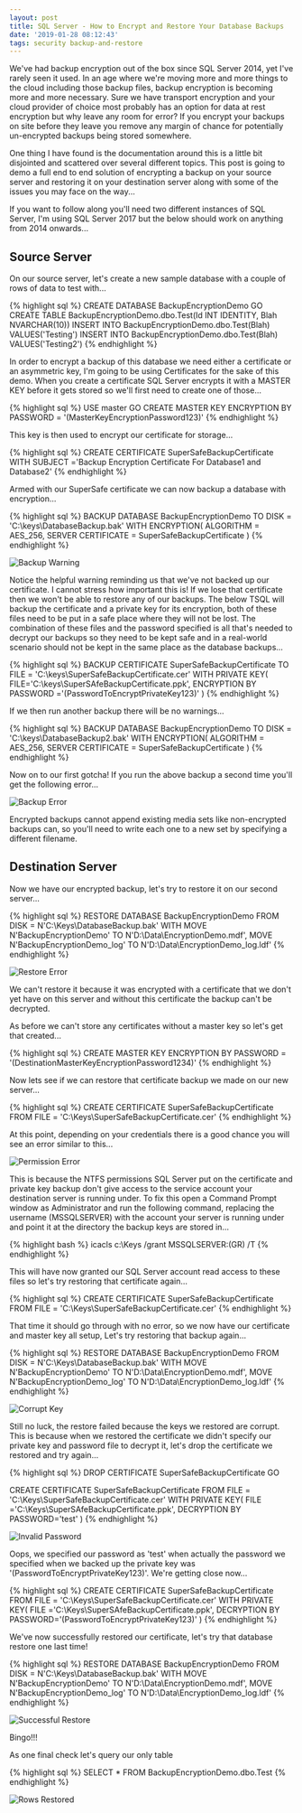 ```yaml
---
layout: post
title: SQL Server - How to Encrypt and Restore Your Database Backups
date: '2019-01-28 08:12:43'
tags: security backup-and-restore
---
```

We've had backup encryption out of the box since SQL Server 2014, yet I've rarely seen it used. In an age where we're moving more and more things to the cloud including those backup files, backup encryption is becoming more and more necessary. Sure we have transport encryption and your cloud provider of choice most probably has an option for data at rest encryption but why leave any room for error? If you encrypt your backups on site before they leave you remove any margin of chance for potentially un-encrypted backups being stored somewhere.

One thing I have found is the documentation around this is a little bit disjointed and scattered over several different topics. This post is going to demo a full end to end solution of encrypting a backup on your source server and restoring it on your destination server along with some of the issues you may face on the way...

If you want to follow along you'll need two different instances of SQL Server, I'm using SQL Server 2017 but the below should work on anything from 2014 onwards...

## Source Server ##

On our source server, let's create a new sample database with a couple of rows of data to test with...

{% highlight sql %}
CREATE DATABASE BackupEncryptionDemo
GO
CREATE TABLE BackupEncryptionDemo.dbo.Test(Id INT IDENTITY, Blah NVARCHAR(10))
INSERT INTO BackupEncryptionDemo.dbo.Test(Blah) VALUES('Testing')
INSERT INTO BackupEncryptionDemo.dbo.Test(Blah) VALUES('Testing2')
{% endhighlight %}

In order to encrypt a backup of this database we need either a certificate or an asymmetric key, I'm going to be using Certificates for the sake of this demo. When you create a certificate SQL Server encrypts it with a MASTER KEY before it gets stored so we'll first need to create one of those...

{% highlight sql %}
USE master
GO
CREATE MASTER KEY ENCRYPTION BY PASSWORD = '(MasterKeyEncryptionPassword123)'
{% endhighlight %}

This key is then used to encrypt our certificate for storage...

{% highlight sql %}
CREATE CERTIFICATE SuperSafeBackupCertificate 
WITH SUBJECT ='Backup Encryption Certificate For Database1 and Database2'
{% endhighlight %}

Armed with our SuperSafe certificate we can now backup a database with encryption...

{% highlight sql %}
BACKUP DATABASE BackupEncryptionDemo 
   TO DISK = 'C:\keys\DatabaseBackup.bak'
   WITH ENCRYPTION(
      ALGORITHM = AES_256, 
      SERVER CERTIFICATE = SuperSafeBackupCertificate
   )
{% endhighlight %}

![Backup Warning]({{site.url}}/content/images/2019-Backup-Encryption\warning.PNG)

Notice the helpful warning reminding us that we've not backed up our certificate. I cannot stress how important this is! If we lose that certificate then we won't be able to restore any of our backups. The below TSQL will backup the certificate and a private key for its encryption, both of these files need to be put in a safe place where they will not be lost. The combination of these files and the password specified is all that's needed to decrypt our backups so they need to be kept safe and in a real-world scenario should not be kept in the same place as the database backups...

{% highlight sql %}
BACKUP CERTIFICATE SuperSafeBackupCertificate 
   TO FILE = 'C:\keys\SuperSafeBackupCertificate.cer'
   WITH PRIVATE KEY(
      FILE='C:\keys\SuperSAfeBackupCertificate.ppk', 
      ENCRYPTION BY PASSWORD ='(PasswordToEncryptPrivateKey123)'
   )
{% endhighlight %}

If we then run another backup there will be no warnings...

{% highlight sql %}
BACKUP DATABASE BackupEncryptionDemo 
   TO DISK = 'C:\keys\DatabaseBackup2.bak'
   WITH ENCRYPTION(
      ALGORITHM = AES_256, 
      SERVER CERTIFICATE = SuperSafeBackupCertificate
   )
{% endhighlight %}

Now on to our first gotcha! If you run the above backup a second time you'll get the following error...

![Backup Error]({{site.url}}/content/images/2019-Backup-Encryption\backup-error.PNG)

Encrypted backups cannot append existing media sets like non-encrypted backups can, so you'll need to write each one to a new set by specifying a different filename. 

## Destination Server ##
Now we have our encrypted backup, let's try to restore it on our second server...

{% highlight sql %}
RESTORE DATABASE BackupEncryptionDemo 
   FROM DISK = N'C:\Keys\DatabaseBackup.bak' 
   WITH 
      MOVE N'BackupEncryptionDemo' TO N'D:\Data\EncryptionDemo.mdf', 
      MOVE N'BackupEncryptionDemo_log' TO N'D:\Data\EncryptionDemo_log.ldf'
{% endhighlight %}

![Restore Error]({{site.url}}/content/images/2019-Backup-Encryption\thumbprint_error.PNG)

We can't restore it because it was encrypted with a certificate that we don't yet have on this server and without this certificate the backup can't be decrypted. 

As before we can't store any certificates without a master key so let's get that created...

{% highlight sql %}
CREATE MASTER KEY ENCRYPTION BY PASSWORD = '(DestinationMasterKeyEncryptionPassword1234)'
{% endhighlight %}

Now lets see if we can restore that certificate backup we made on our new server...

{% highlight sql %}
CREATE CERTIFICATE SuperSafeBackupCertificate 
   FROM FILE = 'C:\Keys\SuperSafeBackupCertificate.cer'
{% endhighlight %}

At this point, depending on your credentials there is a good chance you will see an error similar to this...

![Permission Error]({{site.url}}/content/images/2019-Backup-Encryption\permission_error.PNG)

This is because the NTFS permissions SQL Server put on the certificate and private key backup don't give access to the service account your destination server is running under. To fix this open a Command Prompt window as Administrator and run the following command, replacing the username (MSSQLSERVER) with the account your server is running under and point it at the directory the backup keys are stored in...

{% highlight bash %}
icacls c:\Keys /grant MSSQLSERVER:(GR) /T
{% endhighlight %}

This will have now granted our SQL Server account read access to these files so let's try restoring that certificate again...

{% highlight sql %}
CREATE CERTIFICATE SuperSafeBackupCertificate 
   FROM FILE = 'C:\Keys\SuperSafeBackupCertificate.cer'
{% endhighlight %}

That time it should go through with no error, so we now have our certificate and master key all setup, Let's try restoring that backup again...

{% highlight sql %}
RESTORE DATABASE BackupEncryptionDemo 
   FROM DISK = N'C:\Keys\DatabaseBackup.bak' 
   WITH 
      MOVE N'BackupEncryptionDemo' TO N'D:\Data\EncryptionDemo.mdf', 
      MOVE N'BackupEncryptionDemo_log' TO N'D:\Data\EncryptionDemo_log.ldf'
{% endhighlight %}

![Corrupt Key]({{site.url}}/content/images/2019-Backup-Encryption\corrupt_key.PNG)

Still no luck, the restore failed because the keys we restored are corrupt. This is because when we restored the certificate we didn't specify our private key and password file to decrypt it, let's drop the certificate we restored and try again...

{% highlight sql %}
DROP CERTIFICATE SuperSafeBackupCertificate
GO

CREATE CERTIFICATE SuperSafeBackupCertificate 
   FROM FILE = 'C:\Keys\SuperSafeBackupCertificate.cer'
   WITH PRIVATE KEY(
      FILE ='C:\Keys\SuperSAfeBackupCertificate.ppk', 
      DECRYPTION BY PASSWORD='test'
   )
{% endhighlight %}

![Invalid Password]({{site.url}}/content/images/2019-Backup-Encryption\invalid_password.PNG)

Oops, we specified our password as 'test' when actually the password we specified when we backed up the private key was '(PasswordToEncryptPrivateKey123)'. We're getting close now...

{% highlight sql %}
CREATE CERTIFICATE SuperSafeBackupCertificate 
   FROM FILE = 'C:\Keys\SuperSafeBackupCertificate.cer'
   WITH PRIVATE KEY(
      FILE ='C:\Keys\SuperSAfeBackupCertificate.ppk', 
      DECRYPTION BY PASSWORD='(PasswordToEncryptPrivateKey123)'
   )
{% endhighlight %}

We've now successfully restored our certificate, let's try that database restore one last time!

{% highlight sql %}
RESTORE DATABASE BackupEncryptionDemo 
   FROM DISK = N'C:\Keys\DatabaseBackup.bak' 
   WITH 
      MOVE N'BackupEncryptionDemo' TO N'D:\Data\EncryptionDemo.mdf', 
      MOVE N'BackupEncryptionDemo_log' TO N'D:\Data\EncryptionDemo_log.ldf'
{% endhighlight %}

![Successful Restore]({{site.url}}/content/images/2019-Backup-Encryption\restored.PNG)

Bingo!!!

As one final check let's query our only table

{% highlight sql %}
SELECT * FROM BackupEncryptionDemo.dbo.Test
{% endhighlight %}

![Rows Restored]({{site.url}}/content/images/2019-Backup-Encryption\final_results.PNG)

